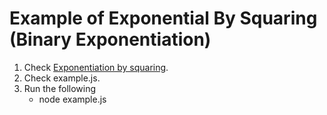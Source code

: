 # Example of Exponential By Squaring (Binary Exponentiation)

1. Check [Exponentiation by squaring](https://en.wikipedia.org/wiki/Exponentiation_by_squaring#Recursive_version).
2. Check example.js.
3. Run the following
   - node example.js
